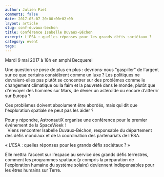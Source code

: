 ```yaml
---
author: Julien Piet
comments: false
date: 2017-05-07 20:00:00+02:00
layout: article
slug: conf-duvaux-bechon
title: Conférence Isabelle Duvaux-Béchon
excerpt: L'ESA : quelles réponses pour les grands défis sociétaux ?
category: event
tags:
---
```


Mardi 9 mai 2017 à 18h en amphi Becquerel

Une question se pose de plus en plus : devrions-nous "gaspiller" de l'argent sur ce que certains considèrent comme un luxe ? Les politiques ne devraient-elles pas plutôt se concentrer sur des problèmes comme le changement climatique ou la faim et la pauvreté dans le monde, plutôt que d'envoyer des hommes sur Mars, de dévier un astéroïde ou encore d'atterrir sur Europa ?  

Ces problèmes doivent absolument être abordés, mais qui dit que l'exploration spatiale ne peut pas les aider ?

Pour y répondre, AstronautiX organise une conférence pour le premier événement de la SpaceWeek !   
 
Viens rencontrer Isabelle Duvaux-Béchon, responsable du département des défis mondiaux et de la coordination des partenariats de l'ESA.

« L'ESA : quelles réponses pour les grands défis sociétaux ? » 

Elle mettra l'accent sur l'espace au service des grands défis terrestres, comment les programmes spatiaux (y compris la préparation de l'exploration humaine du système solaire) deviennent indispensables pour les êtres humains sur Terre.


[photo1]: /images/event3.jpg "ESA"
